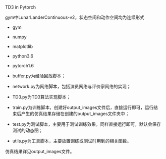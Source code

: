  
 TD3 in Pytorch
 
gym中LunarLanderContinuous-v2，状态空间和动作空间均为连续形式
 
* gym
* numpy
* matplotlib
* python3.6
* pytorch1.6
 
* buffer.py为经验回放脚本；
* network.py为网络脚本，包括演员网络与评价家网络的实现；
* TD3.py为TD3算法实现脚本；
* train.py为训练脚本，创建好output_images文件后，直接运行即可，运行结束后产生的仿真结果存储在创建的output_images文件夹中；
* test.py为测试脚本，主要用于测试训练效果，同样直接运行即可，默认会保存测试的动态图；
* utils.py为工具脚本，主要放置训练或测试时用到的相关函数。
 
仿真结果详见output_images文件。
